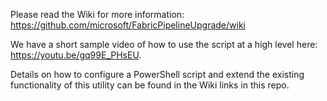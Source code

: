 Please read the Wiki for more information: https://github.com/microsoft/FabricPipelineUpgrade/wiki

We have a short sample video of how to use the script at a high level here: https://youtu.be/gq99E_PHsEU.

Details on how to configure a PowerShell script and extend the existing functionality of this utility can be found in the Wiki links in this repo.
